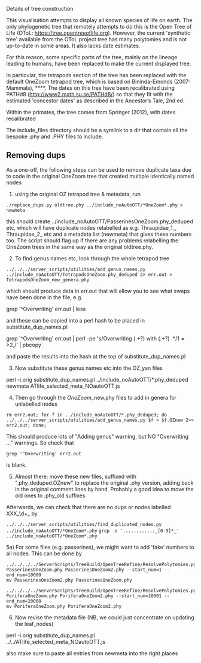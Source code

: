 Details of tree construction

This visualisation attempts to display all known species of life on earth. The only phylogenetic tree that remotely attempts to do this is the Open Tree of Life (OToL: https://tree.opentreeoflife.org). However, the current 'synthetic tree' available from the OToL project tree has many polytomies and is not up-to-date in some areas. It also lacks date estimates.

For this reason, some specific parts of the tree, mainly on the lineage leading to humans, have been replaced to make the current displayed tree.

In particular, the tetrapods section of the tree has been replaced with the default OneZoom tetrapod tree, which is based on Bininda-Emonds (2007: Mammals), ****. The dates on this tree have been recalibrated using PATHd8 (http://www2.math.su.se/PATHd8/) so that they fit with the estimated 'concestor dates' as described in the Ancestor’s Tale, 2nd ed.

Within the primates, the tree comes from Springer (2012), with dates recalibrated 

The include_files directory should be a symlink to a dir that contain all the bespoke .phy and .PHY files to include.


Removing dups
--------------------

As a one-off, the following steps can be used to remove duplicate taxa due to code in the original OneZoom tree that created multiple identically named nodes

1. using the original OZ tetrapod tree & metadata, run 

`./replace_dups.py oldtree.phy ../include_noAutoOTT/*OneZoom*.phy > newmeta`

this should create ../include_noAutoOTT/PasserinesOneZoom.phy_deduped etc, which will have duplicate nodes relabelled as e.g. 
Thraupidae_1_, Thraupidae_2_ etc and a metadata list (newmeta) that gives these numbers too. 
The script should flag up if there are any problems relabelling the OneZoom trees in the same way as the original oldtree.phy.

2. To find genus names etc, look through the whole tetrapod tree 

`../../../server_scripts/utilities/add_genus_names.py ../include_noAutoOTT/TetrapodsOneZoom.phy_deduped 2> err.out > TetrapodsOneZoom_new_genera.phy`

which should produce data in err.out that will allow you to see what swaps have been done in the file, e.g.

grep '^Overwriting' err.out | less

and these can be copied into a perl hash to be placed in substitute_dup_names.pl

grep '^Overwriting' err.out | perl -pe 's/Overwriting (.+?) with (.+?) .*/$1=>$2,/' | pbcopy

and paste the results into the hash at the top of substitute_dup_names.pl

3) Now substitute these genus names etc into the OZ_yan files

perl -i.orig substitute_dup_names.pl ../include_noAutoOTT/*.phy_deduped newmeta ATlife_selected_meta_NOautoOTT.js

4) Then go through the *OneZoom*_new.phy files to add in genera for unlabelled nodes


`rm err2.out; for f in ../include_noAutoOTT/*.phy_deduped; do ../../../server_scripts/utilities/add_genus_names.py $f > $f.OZnew 2>> err2.out; done;`

This should produce lots of "Adding genus" warning, but NO "Overwriting ..." warnings. So check that

`grep '^Overwriting' err2.out`

is blank.

5) Almost there: move these new files, suffixed with ".phy_deduped.OZnew" to replace the original .phy version, adding back in the original comment lines by hand. Probably a good idea to move the old ones to .phy_old suffixes

Afterwards, we can check that there are no dups or nodes labelled XXX_\d+_ by

`../../../server_scripts/utilities/find_duplicated_nodes.py ../include_noAutoOTT/*OneZoom*.phy`
`grep -o '............_[0-9]*_' ../include_noAutoOTT/*OneZoom*.phy`

5a) For some files (e.g. passerines), we might want to add 'fake' numbers to all nodes. This can be done by 

```
../../../../ServerScripts/TreeBuild/OpenTreeRefine/ResolvePolytomies.py PasserinesOneZoom.phy PasserinesOneZoom2.phy --start_num=1 --end_num=10000
mv PasserinesOneZoom2.phy PasserinesOneZoom.phy 

../../../../ServerScripts/TreeBuild/OpenTreeRefine/ResolvePolytomies.py PoriferaOneZoom.phy PoriferaOneZoom2.phy --start_num=10001 --end_num=20000
mv PoriferaOneZoom.phy PoriferaOneZoom2.phy 

```


6) Now revise the metadata file (NB, we could just concentrate on updating the leaf_nodes)

perl -i.orig substitute_dup_names.pl ../../ATlife_selected_meta_NOautoOTT.js

also make sure to paste all entries from newmeta into the right places
